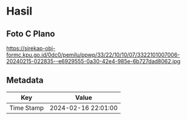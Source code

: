 # Hasil

## Foto C Plano

https://sirekap-obj-formc.kpu.go.id/0dc0/pemilu/ppwp/33/22/10/10/07/3322101007006-20240215-022835--e6929555-0a30-42e4-985e-6b727dad8062.jpg


## Metadata

| Key        | Value               |
| ---------- | ------------------- |
| Time Stamp | 2024-02-16 22:01:00 |



